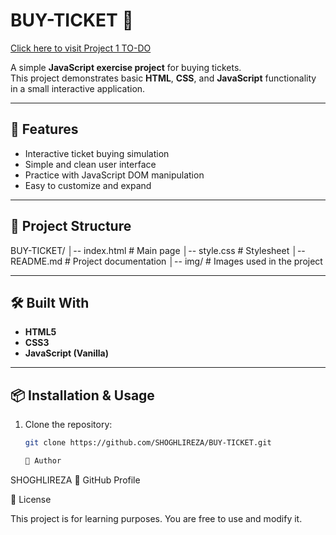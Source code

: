 # BUY-TICKET 🎫
[Click here to visit Project 1 TO-DO](https://shoghlireza.github.io/BUY-TICKET-Kes-teht-v-t/)

A simple **JavaScript exercise project** for buying tickets.  
This project demonstrates basic **HTML**, **CSS**, and **JavaScript** functionality in a small interactive application.  

---

## 🚀 Features
- Interactive ticket buying simulation
- Simple and clean user interface
- Practice with JavaScript DOM manipulation
- Easy to customize and expand

---

## 📂 Project Structure

BUY-TICKET/
│-- index.html # Main page
│-- style.css # Stylesheet
│-- README.md # Project documentation
│-- img/ # Images used in the project

---

## 🛠️ Built With
- **HTML5**
- **CSS3**
- **JavaScript (Vanilla)**

---

## 📦 Installation & Usage
1. Clone the repository:
   ```bash
   git clone https://github.com/SHOGHLIREZA/BUY-TICKET.git

   👤 Author

SHOGHLIREZA
🔗 GitHub Profile

📄 License

This project is for learning purposes. You are free to use and modify it.
